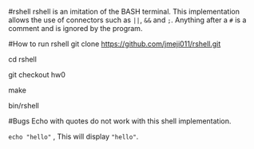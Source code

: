 #rshell
rshell is an imitation of the BASH terminal. This implementation allows the use 
of connectors such as `||`, `&&` and `;`. Anything after a `#` is a comment and 
is ignored by the program.

#How to run rshell
git clone https://github.com/jmeji011/rshell.git

cd rshell

git checkout hw0

make

bin/rshell


#Bugs
Echo with quotes do not work with this shell implementation.

`echo "hello"` , This will display `"hello"`. 



